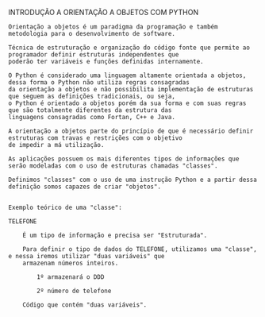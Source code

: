 INTRODUÇÃO A ORIENTAÇÃO A OBJETOS COM PYTHON

    Orientação a objetos é um paradigma da programação e também metodologia para o desenvolvimento de software.

    Técnica de estruturação e organização do código fonte que permite ao programador definir estruturas independentes que
    poderão ter variáveis e funções definidas internamente.

    O Python é considerado uma linguagem altamente orientada a objetos, dessa forma o Python não utiliza regras consagradas
    da orientação a objetos e não possibilita implementação de estruturas que seguem as definições tradicionais, ou seja,
    o Python é orientado a objetos porém da sua forma e com suas regras que são totalmente diferentes da estrutura das
    linguagens consagradas como Fortan, C++ e Java.

    A orientação a objetos parte do princípio de que é necessário definir estruturas com travas e restrições com o objetivo
    de impedir a má utilização.

    As aplicações possuem os mais diferentes tipos de informações que serão modeladas com o uso de estruturas chamadas "classes".

    Definimos "classes" com o uso de uma instrução Python e a partir dessa definição somos capazes de criar "objetos".
    
    
    Exemplo teórico de uma "classe":

    TELEFONE

        É um tipo de informação e precisa ser "Estruturada".

        Para definir o tipo de dados do TELEFONE, utilizamos uma "classe", e nessa iremos utilizar "duas variáveis" que
        armazenam números inteiros.

            1º armazenará o DDD

            2º número de telefone

        Código que contém "duas variáveis".
